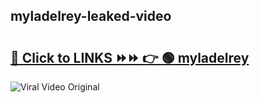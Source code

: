 
 ## myladelrey-leaked-video 

# <h2><a href="https://clipsfans.com/myladelrey&ref=git">🔗 Click to LINKS ⏩⏩ 👉 🟢 myladelrey </a></h2>

<a href="https://clipsfans.com/myladelrey&ref=git" rel="nofollow" data-target="animated-image.originalLink"><img src="https://i.ibb.co.com/xMMVF88/686577567.gif" alt="Viral Video Original" style="max-width: 100%; display: inline-block;" data-target="animated-image.originalImage"></a>
